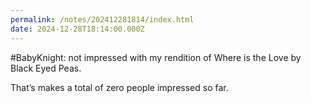 ```yaml
---
permalink: /notes/202412281814/index.html
date: 2024-12-28T18:14:00.000Z
---
```


#BabyKnight: not impressed with my rendition of Where is the Love by Black Eyed Peas. 

That’s makes a total of zero people impressed so far.